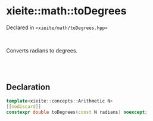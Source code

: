 # xieite::math::toDegrees
Declared in `<xieite/math/toDegrees.hpp>`

<br/>

Converts radians to degrees.

<br/><br/>

## Declaration
```cpp
template<xieite::concepts::Arithmetic N>
[[nodiscard]]
constexpr double toDegrees(const N radians) noexcept;
```
